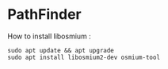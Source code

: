 # PathFinder

How to install libosmium :

```
sudo apt update && apt upgrade
sudo apt install libosmium2-dev osmium-tool
```
